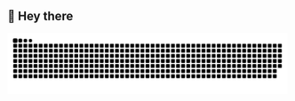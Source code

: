 ## 👋 Hey there

<picture>
  <source media="(prefers-color-scheme: dark)" srcset="https://raw.githubusercontent.com/asyncedd/asyncedd/output/github-contribution-grid-snake-dark.svg">
  <source media="(prefers-color-scheme: light)" srcset="https://raw.githubusercontent.com/asyncedd/asyncedd/output/github-contribution-grid-snake.svg">
  <img alt="github contribution grid snake animation" src="https://raw.githubusercontent.com/platane/platane/output/github-contribution-grid-snake.svg">
</picture>
